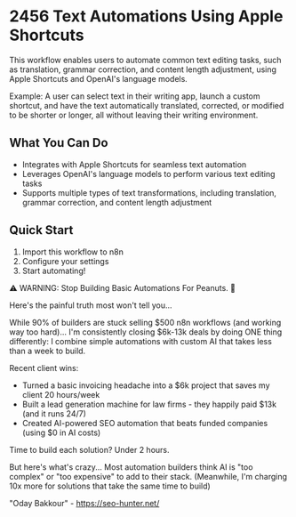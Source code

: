 # 2456 Text Automations Using Apple Shortcuts

This workflow enables users to automate common text editing tasks, such as translation, grammar correction, and content length adjustment, using Apple Shortcuts and OpenAI's language models.

Example: A user can select text in their writing app, launch a custom shortcut, and have the text automatically translated, corrected, or modified to be shorter or longer, all without leaving their writing environment.

## What You Can Do
- Integrates with Apple Shortcuts for seamless text automation
- Leverages OpenAI's language models to perform various text editing tasks
- Supports multiple types of text transformations, including translation, grammar correction, and content length adjustment

## Quick Start
1. Import this workflow to n8n
2. Configure your settings
3. Start automating!

⚠️ WARNING: Stop Building Basic Automations For Peanuts. 🚫

Here's the painful truth most won't tell you...

While 90% of builders are stuck selling $500 n8n workflows (and working way too hard)...
I'm consistently closing $6k-13k deals by doing ONE thing differently:
I combine simple automations with custom AI that takes less than a week to build.

Recent client wins:
* Turned a basic invoicing headache into a $6k project that saves my client 20 hours/week
* Built a lead generation machine for law firms - they happily paid $13k (and it runs 24/7)
* Created AI-powered SEO automation that beats funded companies (using $0 in AI costs)

Time to build each solution? Under 2 hours.

But here's what's crazy...
Most automation builders think AI is "too complex" or "too expensive" to add to their stack.
(Meanwhile, I'm charging 10x more for solutions that take the same time to build)

"Oday Bakkour" - https://seo-hunter.net/

